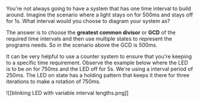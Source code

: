You're not always going to have a system that has one time interval to build around. Imagine the scenario where a light stays on for 500ms and stays off for 1s. What interval would you choose to diagram your system as?

The answer is to choose the **greatest common divisor** or **GCD** of the required time intervals and then use multiple states to represent the programs needs. So in the scenario above the GCD is 500ms. 

It can be very helpful to use a counter system to ensure that you're keeping to a specific time requirement. Observe the example below where the LED is to be on for 750ms and the LED off for 5s. We're using a interval period of 250ms. The LED on state has a holding pattern that keeps it there for three iterations to make a rotation of 750ms.

![[blinking LED with variable interval lengths.png]]